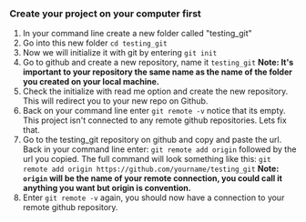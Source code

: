 ### Create your project on your computer first
1. In your command line create a new folder called "testing_git"
2. Go into this new folder `cd testing_git`
3. Now we will initialize it with git by entering `git init`
4. Go to github and create a new repository, name it `testing_git` **Note: It's important to your repository the same name as the name of the folder you created on your local machine.**
5. Check the initialize with read me option and create the new repository. This will redirect you to your new repo on Github.
6. Back on your command line enter `git remote -v` notice that its empty. This project isn't connected to any remote github repositories. Lets fix that.
7. Go to the testing_git repository on github and copy and paste the url. Back in your command line enter: `git remote add origin` followed by the url you copied. The full command will look something like this: `git remote add origin https://github.com/yourname/testing_git`
**Note: `origin` will be the name of your remote connection, you could call it anything you want but origin is convention.**
8. Enter `git remote -v` again, you should now have a connection to your remote github repository.  
